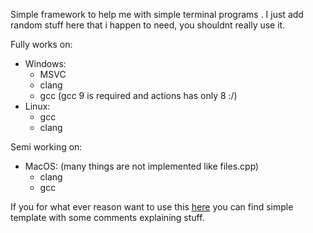 Simple framework to help me with simple terminal programs .
I just add random stuff here that i happen to need, you shouldnt really use it.

Fully works on:
- Windows:
  - MSVC
  - clang
  - gcc     (gcc 9 is required and actions has only 8 :/)
- Linux:
  - gcc
  - clang

Semi working on:
- MacOS:    (many things are not implemented like files.cpp)
  - clang
  - gcc

If you for what ever reason want to use this [here](https://github.com/kapigames/apf_template) you can find simple template with some comments explaining stuff.